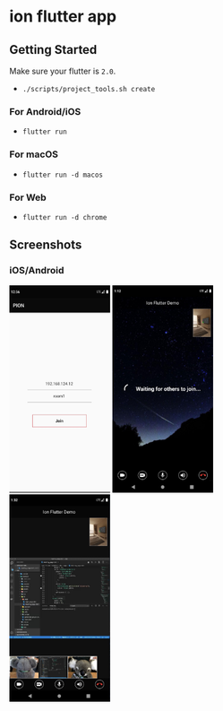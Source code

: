 # ion flutter app

## Getting Started

Make sure your flutter is `2.0`.

- `./scripts/project_tools.sh create`

### For Android/iOS

- `flutter run`

### For macOS

- `flutter run -d macos`

### For Web

- `flutter run -d chrome`

## Screenshots

### iOS/Android

<img width="180" height="370" src="./.github/screenshots/flutter-01.jpg"/> <img width="180" height="370" src="./.github/screenshots/flutter-02.jpg"/> <img width="180" height="370" src="./.github/screenshots/flutter-03.jpg"/>
